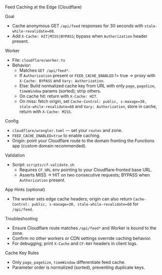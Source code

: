 Feed Caching at the Edge (Cloudflare)

Goal
- Cache anonymous GET `/api/feed` responses for 30 seconds with `stale-while-revalidate=60`.
- Add `X-Cache: HIT|MISS|BYPASS`; bypass when `Authorization` header present.

Worker
- File: `cloudflare/worker.ts`
- Behavior:
  - Matches `GET /api/feed*`.
  - If `Authorization` present or `FEED_CACHE_ENABLED` != true → proxy with `X-Cache: BYPASS` and `Vary: Authorization`.
  - Else: Build normalized cache key from URL with only `page`, `pageSize`, `timeWindow` params (sorted); strip others.
  - On cache hit: return with `X-Cache: HIT`.
  - On miss: fetch origin, set `Cache-Control: public, s-maxage=30, stale-while-revalidate=60` and `Vary: Authorization`, store in cache, return with `X-Cache: MISS`.

Config
- `cloudflare/wrangler.toml` — set your `routes` and zone.
- `FEED_CACHE_ENABLED=true` to enable caching.
- Origin: point your Cloudflare route to the domain fronting the Functions app (custom domain recommended).

Validation
- Script: `scripts/cf-validate.sh`
  - Requires `CF_URL` env pointing to your Cloudflare‑fronted base URL.
  - Asserts MISS → HIT on two consecutive requests; BYPASS when `Authorization` present.

App Hints (optional)
- The worker sets edge cache headers; origin can also return `Cache-Control: public, s-maxage=30, stale-while-revalidate=60` for `/api/feed`.

Troubleshooting
- Ensure Cloudflare route matches `/api/feed*` and Worker is bound to the zone.
- Confirm no other workers or CDN settings override caching behavior.
- For debugging, print `X-Cache` and `CF-RAY` headers in client logs.

Cache Key Rules
- Only `page`, `pageSize`, `timeWindow` differentiate feed cache.
- Parameter order is normalized (sorted), preventing duplicate keys.


